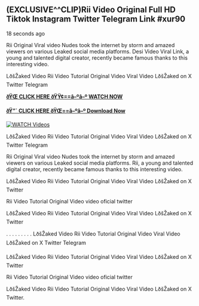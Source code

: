 ## (EXCLUSIVE^^CLIP)Rii Video Original Full HD Tiktok Instagram Twitter Telegram Link #xur90

18 seconds ago

Rii Original Viral video Nudes took the internet by storm and amazed viewers on various Leaked social media platforms. Desi Video Viral Link, a young and talented digital creator, recently became famous thanks to this interesting video.

LðšŽaked Video Rii Video Tutorial Original Video Viral Video LðšŽaked on X Twitter Telegram

**[ðŸŒ CLICK HERE ðŸŸ¢==â–ºâ–º WATCH NOW](https://clips-mediaa.blogspot.com/2025/02/video-viral-download.html)**

**[ðŸ”´ CLICK HERE ðŸŒ==â–ºâ–º Download Now](https://clips-mediaa.blogspot.com/2025/02/video-viral-download.html)**

[![WATCH Videos](https://i.imgur.com/dJHk4Zq.gif)](https://clips-mediaa.blogspot.com/2025/02/video-viral-download.html)

LðšŽaked Video Rii Video Tutorial Original Video Viral Video LðšŽaked on X Twitter Telegram

Rii Original Viral video Nudes took the internet by storm and amazed viewers on various Leaked social media platforms. Rii, a young and talented digital creator, recently became famous thanks to this interesting video.

LðšŽaked Video Rii Video Tutorial Original Video Viral Video LðšŽaked on X Twitter

Rii Video Tutorial Original Video video oficial twitter

LðšŽaked Video Rii Video Tutorial Original Video Viral Video LðšŽaked on X Twitter

. . . . . . . . . LðšŽaked Video Rii Video Tutorial Original Video Viral Video LðšŽaked on X Twitter Telegram

LðšŽaked Video Rii Video Tutorial Original Video Viral Video LðšŽaked on X Twitter

Rii Video Tutorial Original Video video oficial twitter

LðšŽaked Video Rii Video Tutorial Original Video Viral Video LðšŽaked on X Twitter.